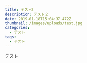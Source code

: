 ```yaml
---
title: テスト2
description: テスト２
date: 2019-01-18T15:04:37.472Z
thumbnail: /images/uploads/test.jpg
categories:
  - テスト
tags:
  - テスト
---
```

テスト
